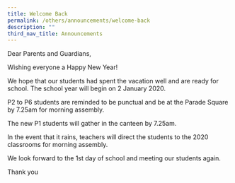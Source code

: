 ```yaml
---
title: Welcome Back
permalink: /others/announcements/welcome-back
description: ""
third_nav_title: Announcements
---
```

<p>Dear Parents and Guardians,&nbsp;</p>
<p>Wishing everyone a Happy New Year!&nbsp;</p>
<p>We hope that our students had spent the vacation well and are ready for school. The school year will begin on 2 January 2020.&nbsp;</p>
<p>P2 to P6 students are reminded to be punctual and be at the Parade Square by 7.25am for morning assembly.&nbsp;</p>
<p>The new P1 students will gather in the canteen by 7.25am.&nbsp;</p>
<p>In the event that it rains, teachers will direct the students to the 2020 classrooms for morning assembly.&nbsp;</p>
<p>We look forward to the 1st day of school and meeting our students again.&nbsp;</p>
<p>Thank you&nbsp;</p>